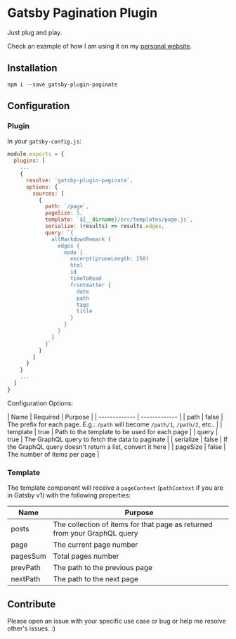 # Gatsby Pagination Plugin
Just plug and play.

Check an example of how I am using it on my [personal website](https://github.com/kbariotis/kostasbariotis.com).

## Installation

`npm i --save gatsby-plugin-paginate`

## Configuration

### Plugin
In your `gatsby-config.js`:

```Javascript
module.exports = {
  plugins: [
    ...
    {
      resolve: `gatsby-plugin-paginate`,
      options: {
        sources: [
          {
            path: `/page`,
            pageSize: 5,
            template: `${__dirname}/src/templates/page.js`,
            serialize: (results) => results.edges,
            query: `{
              allMarkdownRemark {
                edges {
                  node {
                    excerpt(pruneLength: 250)
                    html
                    id
                    timeToRead
                    frontmatter {
                      date
                      path
                      tags
                      title
                    }
                  }
                }
              }
            }`
          }
        ]
      }
    }
    ...
  ]
}
```

Configuration Options:

| Name  | Required | Purpose |
| ------------- | ------------- |
| path  | false | The prefix for each page. E.g.: `/path` will become `/path/1`, `/path/2`, etc..  |
| template  | true | Path to the template to be used for each page  |
| query  | true | The GraphQL query to fetch the data to paginate  |
| serialize  | false | If the GraphQL query doesn't return a list, convert it here  |
| pageSize  | false | The number of items per page  |

### Template
The template component will receive a `pageContext` (`pathContext` if you are in Gatsby v1) with the following properties:


| Name  | Purpose |
| ------------- | ------------- |
| posts  | The collection of items for that page as returned from your GraphQL query  |
| page  | The current page number  |
| pagesSum  | Total pages number  |
| prevPath  | The path to the previous page  |
| nextPath  | The path to the next page |


## Contribute
Please open an issue with your specific use case or bug or help me resolve other's issues. :)
